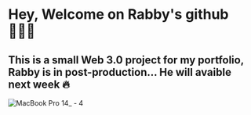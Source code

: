 # Hey, Welcome on Rabby's github 👨🏼‍💻

## This is a small Web 3.0 project for my portfolio, Rabby is in post-production... He will avaible next week 🔥



![MacBook Pro 14_ - 4](https://user-images.githubusercontent.com/65251696/150695855-19912588-19af-452f-ac4f-e2abc0df37ac.png)
